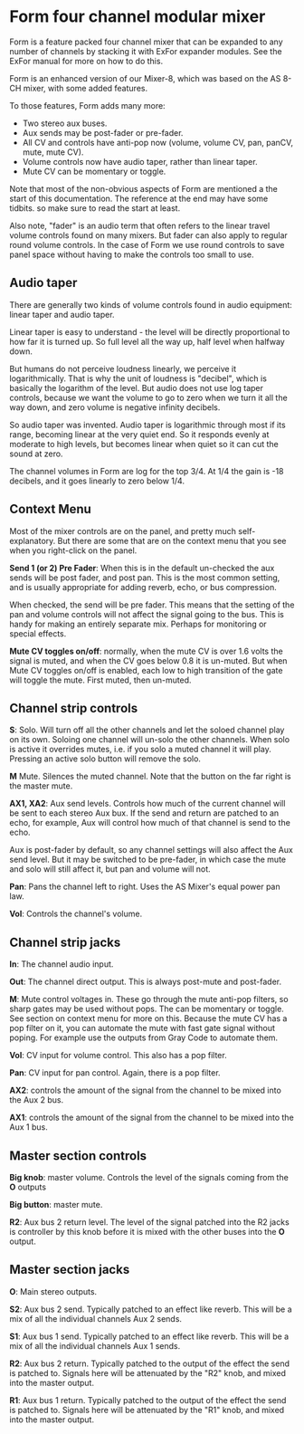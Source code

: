 # Form four channel modular mixer

Form is a feature packed four channel mixer that can be expanded to any number of channels by stacking it with ExFor expander modules. See the ExFor manual for more on how to do this.

Form is an enhanced version of our Mixer-8, which was based on the AS 8-CH mixer, with some added features.

To those features, Form adds many more:

* Two stereo aux buses.
* Aux sends may be post-fader or pre-fader.
* All CV and controls have anti-pop now (volume, volume CV, pan, panCV, mute, mute CV).
* Volume controls now have audio taper, rather than linear taper.
* Mute CV can be momentary or toggle.

Note that most of the non-obvious aspects of Form are mentioned a the start of this documentation. The reference at the end may have some tidbits. so make sure to read the start at least.

Also note, "fader" is an audio term that often refers to the linear travel volume controls found on many mixers. But fader can also apply to regular round volume controls. In the case of Form we use round controls to save panel space without having to make the controls too small to use.

## Audio taper

There are generally two kinds of volume controls found in audio equipment: linear taper and audio taper.

Linear taper is easy to understand - the level will be directly proportional to how far it is turned up. So full level all the way up, half level when halfway down.

But humans do not perceive loudness linearly, we perceive it  logarithmically. That is why the unit of loudness is "decibel", which is basically the logarithm of the level. But audio does not use log taper controls, because we want the volume to go to zero when we turn it all the way down, and zero volume is negative infinity decibels.

So audio taper was invented. Audio taper is  logarithmic through most if its range, becoming linear at the very quiet end. So it responds evenly at moderate to high levels, but becomes linear when quiet so it can cut the sound at zero.

The channel volumes in Form are log for the top 3/4. At 1/4 the gain is -18 decibels, and it goes linearly to zero below 1/4.

## Context Menu

Most of the mixer controls are on the panel, and pretty much self-explanatory. But there are some that are on the context menu that you see when you right-click on the panel.

**Send 1 (or 2) Pre Fader**: When this is in the default un-checked the aux sends will be post fader, and post pan. This is the most common setting, and is usually appropriate for adding reverb, echo, or bus compression.

When checked, the send will be pre fader. This means that the setting of the pan and volume controls will not affect the signal going to the bus. This is handy for making an entirely separate mix. Perhaps for monitoring or special effects.

**Mute CV toggles on/off**: normally, when the mute CV is over 1.6 volts the signal is muted, and when the CV goes below 0.8 it is un-muted. But when Mute CV toggles on/off is enabled, each low to high transition of the gate will toggle the mute. First muted, then un-muted.

## Channel strip controls

**S**: Solo. Will turn off all the other channels and let the soloed channel play on its own. Soloing one channel will un-solo the other channels. When solo is active it overrides mutes, i.e. if you solo a muted channel it will play. Pressing an active solo button will remove the solo.

**M** Mute. Silences the muted channel. Note that the button on the far right is the master mute.

**AX1, XA2**: Aux send levels. Controls how much of the current channel will be sent to each stereo Aux bux. If the send and return are patched to an echo, for example, Aux will control how much of that channel is send to the echo.

Aux is post-fader by default, so any channel settings will also affect the Aux send level. But it may be switched to be pre-fader, in which case the mute and solo will still affect it, but pan and volume will not.

**Pan**: Pans the channel left to right. Uses the AS Mixer's equal power pan law.

**Vol**: Controls the channel's volume.

## Channel strip jacks

**In**: The channel audio input.

**Out**: The channel direct output. This is always post-mute and post-fader.

**M**: Mute control voltages in. These go through the mute anti-pop filters, so sharp gates may be used without pops. The can be momentary or toggle. See section on context menu for more on this. Because the mute CV has a pop filter on it, you can automate the mute with fast gate signal without poping. For example use the outputs from Gray Code to automate them.

**Vol**: CV input for volume control. This also has a pop filter.

**Pan**: CV input for pan control. Again, there is a pop filter.

**AX2**: controls the amount of the signal from the channel to be mixed into the Aux 2 bus.

**AX1**: controls the amount of the signal from the channel to be mixed into the Aux 1 bus.

## Master section controls

**Big knob**: master volume. Controls the level of the signals coming from the **O** outputs

**Big button**: master mute.

**R2**: Aux bus 2 return level. The level of the signal patched into the R2 jacks is controller by this knob before it is mixed with the other buses into the **O** output. 

## Master section jacks

**O**: Main stereo outputs.

**S2**: Aux bus 2 send. Typically patched to an effect like reverb. This will be a mix of all the individual channels Aux 2 sends.

**S1**: Aux bus 1 send. Typically patched to an effect like reverb. This will be a mix of all the individual channels Aux 1 sends.

**R2**: Aux bus 2 return. Typically patched to the output of the effect the send is patched to. Signals here will be attenuated by the "R2" knob, and mixed into the master output.

**R1**: Aux bus 1 return. Typically patched to the output of the effect the send is patched to. Signals here will be attenuated by the "R1" knob, and mixed into the master output.
